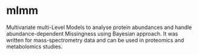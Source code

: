 # mlmm
Multivariate multi-Level Models to analyse protein abundances and handle abundance-dependent Missingness using Bayesian approach.
It was written for mass-spectrometry data and can be used in proteomics and metabolomics studies.
